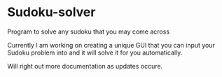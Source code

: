 # Sudoku-solver
Program to solve any sudoku that you may come across

Currently I am working on creating a unique GUI that you can input your Sudoku problem into and it will solve it for you automatically. 

Will right out more documentation as updates occure. 
